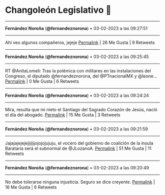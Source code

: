 # Changoleón Legislativo 🙈
*****
**Fernández Noroña** (**@fernandeznorona**) • 03-02-2023 a las 09:27:51
*****
Ahí veo algunos compañeros, jejeje
[Permalink](https://twitter.com/fernandeznorona/status/1621561114604478464) | 26 Me Gusta | 9 Retweets
*****
**Fernández Noroña** (**@fernandeznorona**) • 03-02-2023 a las 09:25:45
*****
RT @AnitaLomeli: Tras la polémica con militares en las instalaciones del Congreso, el diputado @fernandeznorona, del @PTnacionalMX y @leone…
[Permalink](https://twitter.com/fernandeznorona/status/1621560586063462403) | 0 Me Gusta | 6 Retweets
*****
**Fernández Noroña** (**@fernandeznorona**) • 03-02-2023 a las 09:24:24
*****
Mira, resulta que mi nieto el Santiago del Sagrado Corazón de Jesús, nació el día del abogado.
[Permalink](https://twitter.com/fernandeznorona/status/1621560248094916608) | 15 Me Gusta | 3 Retweets
*****
**Fernández Noroña** (**@fernandeznorona**) • 03-02-2023 a las 09:21:59
*****
Jajajajejejejijijijojojojujuju, el vocero del gobierno de coalición de la ínsula Barataria será el subnormal de @JLozanoA.
[Permalink](https://twitter.com/fernandeznorona/status/1621559636330520576) | 51 Me Gusta | 11 Retweets
*****
**Fernández Noroña** (**@fernandeznorona**) • 03-02-2023 a las 09:20:49
*****
No debe tolerarse ninguna injusticia. Seguro se dice creyente.
[Permalink](https://twitter.com/fernandeznorona/status/1621559342552997890) | 16 Me Gusta | 6 Retweets